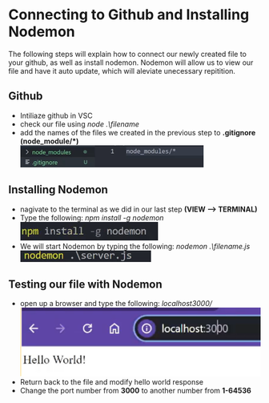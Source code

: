 # Connecting to Github and Installing Nodemon

The following steps will explain how to connect our newly created file to your github, as well as install nodemon.
Nodemon will allow us to view our file and have it auto update, which will aleviate unecessary repitition.

## Github
- Intiliaze github in VSC
- check our file using *node .\filename*
- add the names of the files we created in the previous step to **.gitignore (node_module/*)**
![gitIgnore](Task2/.gitIgnore(7).png)
  
## Installing Nodemon
- nagivate to the terminal as we did in our last step **(VIEW --> TERMINAL)**
- Type the following: *npm install -g nodemon*
![Nodemon](Task2/Nodemon.png)
- We will start Nodemon by typing the following: *nodemon .\filename.js*
![NodemonServer](Task2/NodemonServer.png)

## Testing our file with Nodemon
- open up a browser and type the following: *localhost3000/*
![TestingServer](Task2/serverTest.png)
- Return back to the file and modify hello world response 
- Change the port number from **3000** to another number from **1-64536**
